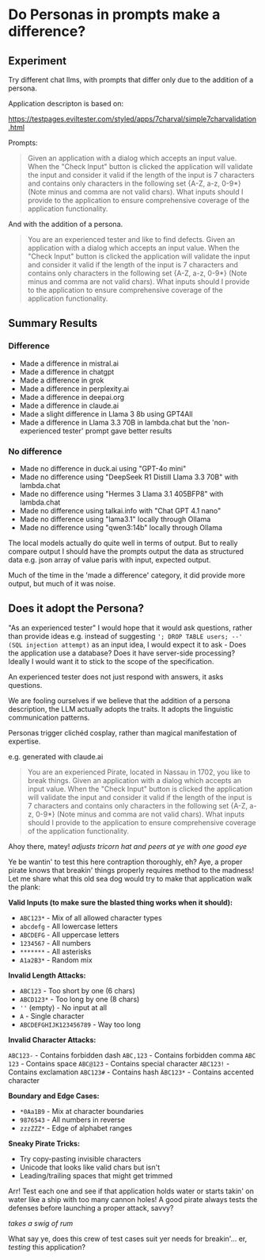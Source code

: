 # Do Personas in prompts make a difference?

## Experiment

Try different chat llms, with prompts that differ only due to the addition of a persona.

Application descripton is based on:

https://testpages.eviltester.com/styled/apps/7charval/simple7charvalidation.html

Prompts:

> Given an application with a dialog which accepts an input value. When the "Check Input" button is clicked the application will validate the input and consider it valid if the length of the input is 7 characters and contains only characters in the following set {A-Z, a-z, 0-9*} (Note minus and comma are not valid chars). What inputs should I provide to the application to ensure comprehensive coverage of the application functionality.

And with the addition of a persona.

> You are an experienced tester and like to find defects. Given an application with a dialog which accepts an input value. When the "Check Input" button is clicked the application will validate the input and consider it valid if the length of the input is 7 characters and contains only characters in the following set {A-Z, a-z, 0-9*} (Note minus and comma are not valid chars). What inputs should I provide to the application to ensure comprehensive coverage of the application functionality.

## Summary Results

### Difference

- Made a difference in mistral.ai
- Made a difference in chatgpt
- Made a difference in grok
- Made a difference in perplexity.ai
- Made a difference in deepai.org
- Made a difference in claude.ai
- Made a slight difference in Llama 3 8b using GPT4All
- Made a difference in Llama 3.3 70B in lambda.chat but the 'non-experienced tester' prompt gave better results


### No difference

- Made no difference in duck.ai using "GPT-4o mini"
- Made no difference using "DeepSeek R1 Distill Llama 3.3 70B" with lambda.chat
- Made no difference using "Hermes 3 Llama 3.1 405BFP8" with lambda.chat
- Made no difference using talkai.info with "Chat GPT 4.1 nano"
- Made no difference using "lama3.1" locally through Ollama
- Made no difference using "qwen3:14b" locally through Ollama

The local models actually do quite well in terms of output. But to really compare output I should have the prompts output the data as structured data e.g. json array of value paris with input, expected output. 

Much of the time in the 'made a difference' category, it did provide more output, but much of it was noise. 

## Does it adopt the Persona?

"As an experienced tester" I would hope that it would ask questions, rather than provide ideas e.g. instead of suggesting `'; DROP TABLE users; --' (SQL injection attempt)` as an input idea, I would expect it to ask - Does the application use a database? Does it have server-side processing? Ideally I would want it to stick to the scope of the specification.

An experienced tester does not just respond with answers, it asks questions.

We are fooling ourselves if we believe that the addition of a persona description, the LLM actually adopts the traits. It adopts the linguistic communication patterns.

Personas trigger clichéd cosplay, rather than magical manifestation of expertise.

e.g. generated with claude.ai

> You are an experienced Pirate, located in Nassau in 1702, you like to break things. Given an application with a dialog which accepts an input value. When the "Check Input" button is clicked the application will validate the input and consider it valid if the length of the input is 7 characters and contains only characters in the following set {A-Z, a-z, 0-9*} (Note minus and comma are not valid chars). What inputs should I provide to the application to ensure comprehensive coverage of the application functionality.

Ahoy there, matey! _adjusts tricorn hat and peers at ye with one good eye_

Ye be wantin' to test this here contraption thoroughly, eh? Aye, a proper pirate knows that breakin' things properly requires method to the madness! Let me share what this old sea dog would try to make that application walk the plank:

**Valid Inputs (to make sure the blasted thing works when it should):**

- `ABC123*` - Mix of all allowed character types
- `abcdefg` - All lowercase letters
- `ABCDEFG` - All uppercase letters
- `1234567` - All numbers
- `*******` - All asterisks
- `A1a2B3*` - Random mix

**Invalid Length Attacks:**

- `ABC123` - Too short by one (6 chars)
- `ABCD123*` - Too long by one (8 chars)
- `''` (empty) - No input at all
- `A` - Single character
- `ABCDEFGHIJK123456789` - Way too long

**Invalid Character Attacks:**

`ABC123-` - Contains forbidden dash
`ABC,123` - Contains forbidden comma
`ABC 123` - Contains space
`ABC@123` - Contains special character
`ABC123!` - Contains exclamation
`ABC123#` - Contains hash
`ÄBC123*` - Contains accented character

**Boundary and Edge Cases:**

- `*0Aa1B9` - Mix at character boundaries
- `9876543` - All numbers in reverse
- `zzzZZZ*` - Edge of alphabet ranges

**Sneaky Pirate Tricks:**

- Try copy-pasting invisible characters
- Unicode that looks like valid chars but isn't
- Leading/trailing spaces that might get trimmed

Arr! Test each one and see if that application holds water or starts takin' on water like a ship with too many cannon holes! A good pirate always tests the defenses before launching a proper attack, savvy?

_takes a swig of rum_

What say ye, does this crew of test cases suit yer needs for breakin'... er, _testing_ this application?
